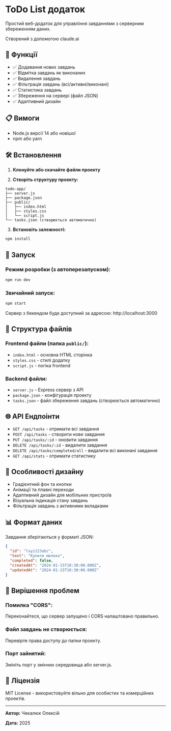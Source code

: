 # ToDo List додаток

Простий веб-додаток для управління завданнями з серверним збереженням даних.

Створений з допомогою claude.ai

## 🚀 Функції

- ✅ Додавання нових завдань
- ✅ Відмітка завдань як виконаних
- ✅ Видалення завдань
- ✅ Фільтрація завдань (всі/активні/виконані)
- ✅ Статистика завдань
- ✅ Збереження на сервері (файл JSON)
- ✅ Адаптивний дизайн

## 📋 Вимоги

- Node.js версії 14 або новішої
- npm або yarn

## 🛠 Встановлення

1. **Клонуйте або скачайте файли проекту**

2. **Створіть структуру проекту:**
```
todo-app/
├── server.js
├── package.json
├── public/
│   ├── index.html
│   ├── styles.css
│   └── script.js
└── tasks.json (створюється автоматично)
```

3. **Встановіть залежності:**
```bash
npm install
```

## 🚀 Запуск

### Режим розробки (з автоперезапуском):
```bash
npm run dev
```

### Звичайний запуск:
```bash
npm start
```

Сервер з бекендом буде доступний за адресою: http://localhost:3000

## 📁 Структура файлів

### Frontend файли (папка `public/`):
- `index.html` - основна HTML сторінка
- `styles.css` - стилі додатку
- `script.js` - логіка frontend

### Backend файли:
- `server.js` - Express сервер з API
- `package.json` - конфігурація проекту
- `tasks.json` - файл збереження завдань (створюється автоматично)

## 🌐 API Ендпоінти

- `GET /api/tasks` - отримати всі завдання
- `POST /api/tasks` - створити нове завдання
- `PUT /api/tasks/:id` - оновити завдання
- `DELETE /api/tasks/:id` - видалити завдання
- `DELETE /api/tasks/completed/all` - видалити всі виконані завдання
- `GET /api/stats` - отримати статистику

## 🎨 Особливості дизайну

- Градієнтний фон та кнопки
- Анімації та плавні переходи
- Адаптивний дизайн для мобільних пристроїв
- Візуальна індикація стану завдань
- Фільтрація завдань з активними вкладками

## 📊 Формат даних

Завдання зберігаються у форматі JSON:
```json
{
  "id": "lxyz123abc",
  "text": "Купити молоко",
  "completed": false,
  "createdAt": "2024-01-15T10:30:00.000Z",
  "updatedAt": "2024-01-15T10:30:00.000Z"
}
```

## 🐛 Вирішення проблем

### Помилка "CORS":
Переконайтеся, що сервер запущено і CORS налаштовано правильно.

### Файл завдань не створюється:
Перевірте права доступу до папки проекту.

### Порт зайнятий:
Змініть порт у змінних середовища або server.js.

## 📝 Ліцензія

MIT License - використовуйте вільно для особистих та комерційних проектів.

---

**Автор:** Чекалюк Олексій

**Дата:** 2025